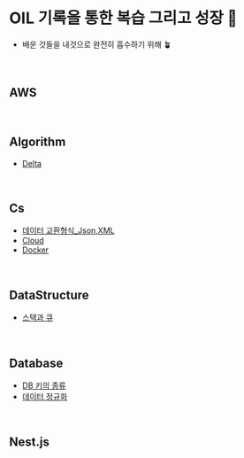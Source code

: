 # OIL 기록을 통한 복습 그리고 성장 🐳
- 배운 것들을 내것으로 완전히 흡수하기 위해 🪴

<br>

## AWS

<br>

## Algorithm
- [Delta]()

<br>

## Cs
- [데이터 교환형식_Json,XML](https://github.com/hellokorea/TIL/blob/main/Cs/%EB%8D%B0%EC%9D%B4%ED%84%B0%20%EA%B5%90%ED%99%98%ED%98%95%EC%8B%9D_Json%2CXML.md)
- [Cloud](https://github.com/hellokorea/TIL/blob/main/Cs/Cloud.md)
- [Docker](https://github.com/hellokorea/TIL/blob/main/Cs/Container_Docker.md)

<br>

## DataStructure
- [스택과 큐](https://github.com/hellokorea/TIL/blob/main/DataStructure/Stack_Queue.md)

<br>

## Database
- [DB 키의 종류](https://github.com/hellokorea/TIL/blob/main/Database/Variety_Keys.md)
- [데이터 정규화](https://github.com/hellokorea/TIL/blob/main/Database/Normalization.md)

<br>

## Nest.js

<br>

